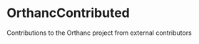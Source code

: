 OrthancContributed
==================

Contributions to the Orthanc project from external contributors
